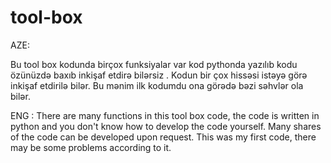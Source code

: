 # tool-box
AZE:

Bu tool  box kodunda birçox funksiyalar var kod pythonda yazılıb kodu özünüzdə baxıb inkişaf etdirə bilərsiz . Kodun bir çox hissəsi istəyə görə inkişaf etdirilə bilər. 
Bu mənim ilk kodumdu ona görədə bəzi səhvlər ola bilər.

ENG : 
There are many functions in this tool box code, the code is written in python and you don't know how to develop the code yourself. Many shares of the code can be developed upon request.
This was my first code, there may be some problems according to it.
